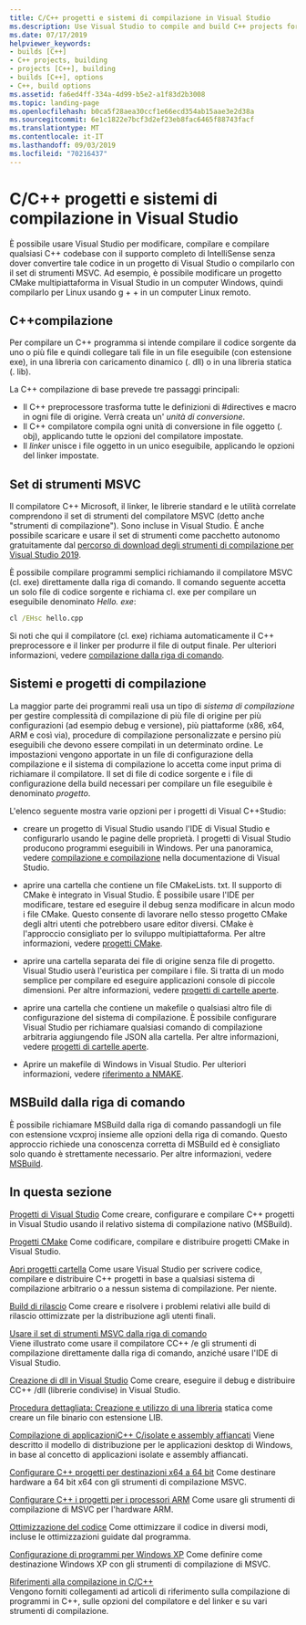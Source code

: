 ```yaml
---
title: C/C++ progetti e sistemi di compilazione in Visual Studio
ms.description: Use Visual Studio to compile and build C++ projects for Windows, ARM or Linux based on any project system.
ms.date: 07/17/2019
helpviewer_keywords:
- builds [C++]
- C++ projects, building
- projects [C++], building
- builds [C++], options
- C++, build options
ms.assetid: fa6ed4ff-334a-4d99-b5e2-a1f83d2b3008
ms.topic: landing-page
ms.openlocfilehash: b0ca5f28aea30ccf1e66ecd354ab15aae3e2d38a
ms.sourcegitcommit: 6e1c1822e7bcf3d2ef23eb8fac6465f88743facf
ms.translationtype: MT
ms.contentlocale: it-IT
ms.lasthandoff: 09/03/2019
ms.locfileid: "70216437"
---
```

# <a name="cc-projects-and-build-systems-in-visual-studio"></a>C/C++ progetti e sistemi di compilazione in Visual Studio

È possibile usare Visual Studio per modificare, compilare e compilare qualsiasi C++ codebase con il supporto completo di IntelliSense senza dover convertire tale codice in un progetto di Visual Studio o compilarlo con il set di strumenti MSVC. Ad esempio, è possibile modificare un progetto CMake multipiattaforma in Visual Studio in un computer Windows, quindi compilarlo per Linux usando g + + in un computer Linux remoto.

## <a name="c-compilation"></a>C++compilazione

Per compilare un C++ programma si intende compilare il codice sorgente da uno o più file e quindi collegare tali file in un file eseguibile (con estensione exe), in una libreria con caricamento dinamico (. dll) o in una libreria statica (. lib). 

La C++ compilazione di base prevede tre passaggi principali:

- Il C++ preprocessore trasforma tutte le definizioni di #directives e macro in ogni file di origine. Verrà creata un' *unità di conversione*.
- Il C++ compilatore compila ogni unità di conversione in file oggetto (. obj), applicando tutte le opzioni del compilatore impostate.
- Il *linker* unisce i file oggetto in un unico eseguibile, applicando le opzioni del linker impostate. 

## <a name="the-msvc-toolset"></a>Set di strumenti MSVC

Il compilatore C++ Microsoft, il linker, le librerie standard e le utilità correlate comprendono il set di strumenti del compilatore MSVC (detto anche "strumenti di compilazione"). Sono incluse in Visual Studio. È anche possibile scaricare e usare il set di strumenti come pacchetto autonomo gratuitamente dal [percorso di download degli strumenti di compilazione per Visual Studio 2019](https://visualstudio.microsoft.com/downloads/#build-tools-for-visual-studio-2019).

È possibile compilare programmi semplici richiamando il compilatore MSVC (cl. exe) direttamente dalla riga di comando. Il comando seguente accetta un solo file di codice sorgente e richiama cl. exe per compilare un eseguibile denominato *Hello. exe*: 

```cmd
cl /EHsc hello.cpp
```
Si noti che qui il compilatore (cl. exe) richiama automaticamente il C++ preprocessore e il linker per produrre il file di output finale.  Per ulteriori informazioni, vedere [compilazione dalla riga di comando](building-on-the-command-line.md).

## <a name="build-systems-and-projects"></a>Sistemi e progetti di compilazione

La maggior parte dei programmi reali usa un tipo di *sistema di compilazione* per gestire complessità di compilazione di più file di origine per più configurazioni (ad esempio debug e versione), più piattaforme (x86, x64, ARM e così via), procedure di compilazione personalizzate e persino più eseguibili che devono essere compilati in un determinato ordine. Le impostazioni vengono apportate in un file di configurazione della compilazione e il sistema di compilazione lo accetta come input prima di richiamare il compilatore. Il set di file di codice sorgente e i file di configurazione della build necessari per compilare un file eseguibile è denominato *progetto*. 

L'elenco seguente mostra varie opzioni per i progetti di Visual C++Studio:

- creare un progetto di Visual Studio usando l'IDE di Visual Studio e configurarlo usando le pagine delle proprietà. I progetti di Visual Studio producono programmi eseguibili in Windows. Per una panoramica, vedere [compilazione e compilazione](/visualstudio/ide/compiling-and-building-in-visual-studio) nella documentazione di Visual Studio.

- aprire una cartella che contiene un file CMakeLists. txt. Il supporto di CMake è integrato in Visual Studio. È possibile usare l'IDE per modificare, testare ed eseguire il debug senza modificare in alcun modo i file CMake. Questo consente di lavorare nello stesso progetto CMake degli altri utenti che potrebbero usare editor diversi. CMake è l'approccio consigliato per lo sviluppo multipiattaforma. Per altre informazioni, vedere [progetti CMake](cmake-projects-in-visual-studio.md).
 
- aprire una cartella separata dei file di origine senza file di progetto. Visual Studio userà l'euristica per compilare i file. Si tratta di un modo semplice per compilare ed eseguire applicazioni console di piccole dimensioni. Per altre informazioni, vedere [progetti di cartelle aperte](open-folder-projects-cpp.md).

- aprire una cartella che contiene un makefile o qualsiasi altro file di configurazione del sistema di compilazione. È possibile configurare Visual Studio per richiamare qualsiasi comando di compilazione arbitraria aggiungendo file JSON alla cartella. Per altre informazioni, vedere [progetti di cartelle aperte](open-folder-projects-cpp.md).
 
- Aprire un makefile di Windows in Visual Studio. Per ulteriori informazioni, vedere [riferimento a NMAKE](reference/nmake-reference.md).

## <a name="msbuild-from-the-command-line"></a>MSBuild dalla riga di comando 

È possibile richiamare MSBuild dalla riga di comando passandogli un file con estensione vcxproj insieme alle opzioni della riga di comando. Questo approccio richiede una conoscenza corretta di MSBuild ed è consigliato solo quando è strettamente necessario. Per altre informazioni, vedere [MSBuild](msbuild-visual-cpp.md).

## <a name="in-this-section"></a>In questa sezione

[Progetti di Visual Studio](creating-and-managing-visual-cpp-projects.md) Come creare, configurare e compilare C++ progetti in Visual Studio usando il relativo sistema di compilazione nativo (MSBuild).

[Progetti CMake](cmake-projects-in-visual-studio.md) Come codificare, compilare e distribuire progetti CMake in Visual Studio.

[Apri progetti cartella](open-folder-projects-cpp.md) Come usare Visual Studio per scrivere codice, compilare e distribuire C++ progetti in base a qualsiasi sistema di compilazione arbitrario o a nessun sistema di compilazione. Per niente. 

[Build di rilascio](release-builds.md) Come creare e risolvere i problemi relativi alle build di rilascio ottimizzate per la distribuzione agli utenti finali.

[Usare il set di strumenti MSVC dalla riga di comando](building-on-the-command-line.md)<br/>
Viene illustrato come usare il compilatore CC++ /e gli strumenti di compilazione direttamente dalla riga di comando, anziché usare l'IDE di Visual Studio.

[Creazione di dll in Visual Studio](dlls-in-visual-cpp.md) Come creare, eseguire il debug e distribuire CC++ /dll (librerie condivise) in Visual Studio.

[Procedura dettagliata: Creazione e utilizzo di una libreria](walkthrough-creating-and-using-a-static-library-cpp.md) statica come creare un file binario con estensione LIB.

[Compilazione di applicazioniC++ C/isolate e assembly affiancati](building-c-cpp-isolated-applications-and-side-by-side-assemblies.md) Viene descritto il modello di distribuzione per le applicazioni desktop di Windows, in base al concetto di applicazioni isolate e assembly affiancati.

[Configurare C++ progetti per destinazioni x64 a 64 bit](configuring-programs-for-64-bit-visual-cpp.md) Come destinare hardware a 64 bit x64 con gli strumenti di compilazione MSVC.

[Configurare C++ i progetti per i processori ARM](configuring-programs-for-arm-processors-visual-cpp.md) Come usare gli strumenti di compilazione di MSVC per l'hardware ARM.

[Ottimizzazione del codice](optimizing-your-code.md) Come ottimizzare il codice in diversi modi, incluse le ottimizzazioni guidate dal programma.

[Configurazione di programmi per Windows XP](configuring-programs-for-windows-xp.md) Come definire come destinazione Windows XP con gli strumenti di compilazione di MSVC.

[Riferimenti alla compilazione in C/C++](reference/c-cpp-building-reference.md)<br/>
Vengono forniti collegamenti ad articoli di riferimento sulla compilazione di programmi in C++, sulle opzioni del compilatore e del linker e su vari strumenti di compilazione.
